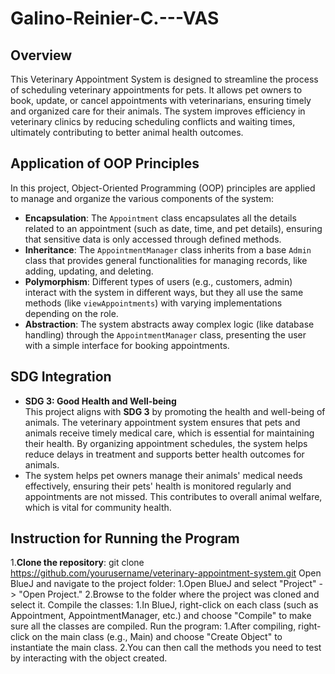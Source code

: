 # Galino-Reinier-C.---VAS
## Overview
This Veterinary Appointment System is designed to streamline the process of scheduling veterinary appointments for pets. It allows pet owners to book, update, or cancel appointments with veterinarians, ensuring timely and organized care for their animals. The system improves efficiency in veterinary clinics by reducing scheduling conflicts and waiting times, ultimately contributing to better animal health outcomes.

## Application of OOP Principles
In this project, Object-Oriented Programming (OOP) principles are applied to manage and organize the various components of the system:

- **Encapsulation**: The `Appointment` class encapsulates all the details related to an appointment (such as date, time, and pet details), ensuring that sensitive data is only accessed through defined methods.
- **Inheritance**: The `AppointmentManager` class inherits from a base `Admin` class that provides general functionalities for managing records, like adding, updating, and deleting.
- **Polymorphism**: Different types of users (e.g., customers, admin) interact with the system in different ways, but they all use the same methods (like `viewAppointments`) with varying implementations depending on the role.
- **Abstraction**: The system abstracts away complex logic (like database handling) through the `AppointmentManager` class, presenting the user with a simple interface for booking appointments.

## SDG Integration
- **SDG 3: Good Health and Well-being**  
This project aligns with **SDG 3** by promoting the health and well-being of animals. The veterinary appointment system ensures that pets and animals receive timely medical care, which is essential for maintaining their health. By organizing appointment schedules, the system helps reduce delays in treatment and supports better health outcomes for animals.
- The system helps pet owners manage their animals' medical needs effectively, ensuring their pets' health is monitored regularly and appointments are not missed. This contributes to overall animal welfare, which is vital for community health.

## Instruction for Running the Program 

1.**Clone the repository**:
   git clone https://github.com/yourusername/veterinary-appointment-system.git
Open BlueJ and navigate to the project folder:
1.Open BlueJ and select "Project" -> "Open Project."
2.Browse to the folder where the project was cloned and select it.
Compile the classes:
1.In BlueJ, right-click on each class (such as Appointment, AppointmentManager, etc.) and choose "Compile" to make sure all the classes are compiled.
Run the program:
1.After compiling, right-click on the main class (e.g., Main) and choose "Create Object" to instantiate the main class.
2.You can then call the methods you need to test by interacting with the object created.
